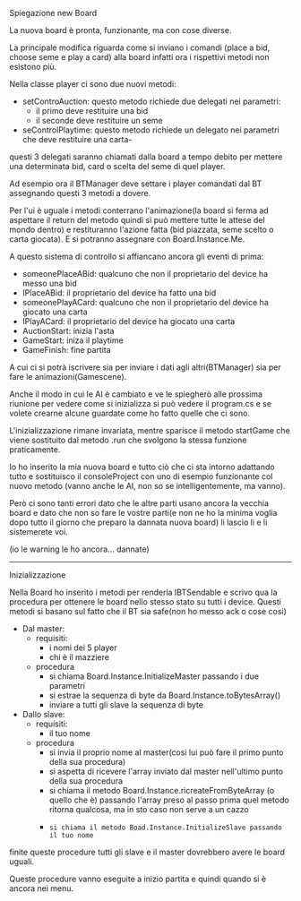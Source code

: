 Spiegazione new Board

La nuova board è pronta, funzionante, ma con cose diverse.

La principale modifica riguarda come si inviano i comandi (place a bid, choose seme e play a card) alla board infatti ora i rispettivi metodi non esistono più.

Nella classe player ci sono due nuovi metodi:
  - setControAuction: questo metodo richiede due delegati nei parametri:
    - il primo deve restituire una bid
    - il seconde deve restituire un seme
  - seControlPlaytime: questo metodo richiede un delegato nei parametri che deve restituire una carta-

questi 3 delegati saranno chiamati dalla board a tempo debito per mettere una determinata bid, card o scelta del seme di quel player.

Ad esempio ora il BTManager deve settare i player comandati dal BT assegnando questi 3 metodi a dovere.

Per l'ui è uguale i metodi conterrano l'animazione(la board si ferma ad aspettare il return del metodo quindi si può mettere tutte le attese del mondo dentro) e restituranno l'azione fatta (bid piazzata, seme scelto o carta giocata).
E si potranno assegnare con Board.Instance.Me.

A questo sistema di controllo si affiancano ancora gli eventi di prima:
  - someonePlaceABid: qualcuno che non il proprietario del device ha messo una bid
  - IPlaceABid: il proprietario del device ha fatto una bid
  - someonePlayACard: qualcuno che non il proprietario del device ha giocato una carta
  - IPlayACard: il proprietario del device ha giocato una carta
  - AuctionStart: inizia l'asta
  - GameStart: iniza il playtime
  - GameFinish: fine partita

A cui ci si potrà iscrivere sia per inviare i dati agli altri(BTManager) sia per fare le animazioni(Gamescene).

Anche il modo in cui le AI è cambiato e ve le spiegherò alle prossima riunione per vedere come si inizializza si può vedere il program.cs e se volete crearne alcune guardate come ho fatto quelle che ci sono.

L'inizializzazione rimane invariata, mentre sparisce il metodo startGame che viene sostituito dal metodo .run che svolgono la stessa funzione praticamente.

Io ho inserito la mia nuova board e tutto ciò che ci sta intorno adattando tutto e sostituisco il consoleProject con uno di esempio funzionante col nuovo metodo (vanno anche le AI, non so se intelligentemente, ma vanno).

Però ci sono tanti errori dato che le altre parti usano ancora la vecchia board e dato che non so fare le vostre parti(e non ne ho la minima voglia dopo tutto il giorno che preparo la dannata nuova board) li lascio li e li sistemerete voi.

(io le warning le ho ancora... dannate)

-------------------------------------
Inizializzazione

Nella Board ho inserito i metodi per renderla IBTSendable e scrivo qua la procedura per ottenere le board nello stesso stato su tutti i device.
Questi metodi si basano sul fatto che il BT sia safe(non ho messo ack o cose cosi)

  - Dal master:
    - requisiti:
      - i nomi dei 5 player
      - chi è il mazziere
    - procedura
      - si chiama Board.Instance.InitializeMaster passando i due parametri
      - si estrae la sequenza di byte da Board.Instance.toBytesArray()
      - inviare a tutti gli slave la sequenza di byte
  - Dallo slave:
    - requisiti:
      - il tuo nome
    - procedura
      - si invia il proprio nome al master(cosi lui può fare il primo punto della sua procedura)
      - si aspetta di ricevere l'array inviato dal master nell'ultimo punto della sua procedura
      -	si chiama il metodo Board.Instance.ricreateFromByteArray (o quello che è) passando l'array preso al passo prima
        quel metodo ritorna qualcosa, ma in sto caso non serve a un cazzo
      - 	si chiama il metodo Boad.Instance.InitializeSlave passando il tuo nome  
      
finite queste procedure tutti gli slave e il master dovrebbero avere le board uguali.

Queste procedure vanno eseguite a inizio partita e quindi quando si è ancora nei menu.
